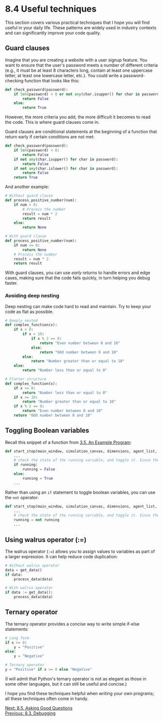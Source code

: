 # 8.4 Useful techniques

This section covers various practical techniques that I hope you will find useful in your daily life. These patterns are
widely used in industry contexts and can significantly improve your code quality.

## Guard clauses

Imagine that you are creating a website with a user signup feature. You want to ensure that the user's password meets a
number of different criteria (e.g., it must be at least 8 characters long, contain at least one uppercase letter, at least one lowercase letter, etc.).
You could write a password-checking function that looks like this:

```python
def check_password(password):
    if len(password) < 8 or not any(char.isupper() for char in password) or not any(char.islower() for char in password):
        return False
    else:
        return True
```

However, the more criteria you add, the more difficult it becomes to read the code. This is where guard clauses come in.

Guard clauses are conditional statements at the beginning of a function that return early if certain conditions are not
met:

```python
def check_password(password):
    if len(password) < 8:
        return False
    if not any(char.isupper() for char in password):
        return False
    if not any(char.islower() for char in password):
        return False
    return True
```

And another example:

```python
# Without guard clause
def process_positive_number(num):
    if num > 0:
        # Process the number
        result = num * 2
        return result
    else:
        return None

# With guard clause
def process_positive_number(num):
    if num <= 0:
        return None
    # Process the number
    result = num * 2
    return result
```

With guard clauses, you can use _early returns_ to handle errors and edge cases, making sure that the code fails quickly, in turn helping you debug faster.

### Avoiding deep nesting

Deep nesting can make code hard to read and maintain. Try to keep your code as flat as possible.

```python
# Deeply nested
def complex_function(x):
    if x > 0:
        if x < 10:
            if x % 2 == 0:
                return "Even number between 0 and 10"
            else:
                return "Odd number between 0 and 10"
        else:
            return "Number greater than or equal to 10"
    else:
        return "Number less than or equal to 0"

# Flatter structure
def complex_function(x):
    if x <= 0:
        return "Number less than or equal to 0"
    if x >= 10:
        return "Number greater than or equal to 10"
    if x % 2 == 0:
        return "Even number between 0 and 10"
    return "Odd number between 0 and 10"
```

## Toggling Boolean variables

Recall this snippet of a function from [3.5. An Example Program](3.5.%20An%20Example%20Program.md):

```python
def start_stop(main_window, simulation_canvas, dimensions, agent_list, options):
    ...
    # check the state of the running variable, and toggle it. Since the button was pushed, we want to flip its state
    if running:
        running = False
    else:
        running = True
    ...
```

Rather than using an `if` statement to toggle boolean variables, you can use the `not` operator:

```python
def start_stop(main_window, simulation_canvas, dimensions, agent_list, options):
    ...
    # check the state of the running variable, and toggle it. Since the button was pushed, we want to flip its state
    running = not running
    ...
```

## Using walrus operator (:=)

The walrus operator (`:=`) allows you to assign values to variables as part of a larger expression. It can help reduce code duplication:

```python
# Without walrus operator
data = get_data()
if data:
    process_data(data)

# With walrus operator
if data := get_data():
    process_data(data)
```

## Ternary operator

The ternary operator provides a concise way to write simple if-else statements:

```python
# Long form
if x >= 0:
    y = "Positive"
else:
    y = "Negative"

# Ternary operator
y = "Positive" if x >= 0 else "Negative"
```

(I will admit that Python's ternary operator is not as elegant as those in some other languages, but it can still be useful and concise.)

I hope you find these techniques helpful when writing your own programs; all these techniques often come in handy.

[Next: 8.5. Asking Good Questions](8.5.%20Asking%20Good%20Questions.md)<br>
[Previous: 8.3. Debugging](8.3.%20Debugging.md)
